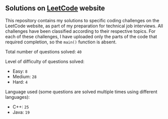 ## Solutions on [LeetCode](https://leetcode.com/) website

This repository contains my solutions to specific coding challenges on the LeetCode website, as part of my preparation for technical job interviews. All challenges have been classified according to their respective topics. For each of these challenges, I have uploaded only the parts of the code that required completion, so the `main()` function is absent.

Total number of questions solved: `40`

Level of difficulty of questions solved:
* Easy: `8`
* Medium: `28`
* Hard: `4`

Language used (some questions are solved multiple times using different languages):
* C++: `25`
* Java: `19`
